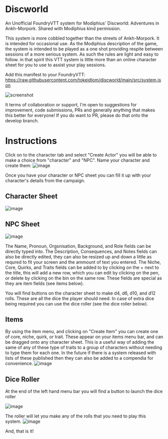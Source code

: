 # Discworld
An Unofficial FoundryVTT system for Modiphius' Discworld: Adventures in Ankh-Morpork. Shared with Modiphius kind permission.

This system is more cobbled together than the streets of Ankh-Morpork. It is intended for occasional use. As the Modiphius description of the game, the system is intended to be played as a one shot providing respite between sessions of a more serious system. As such the rules are light and easy to follow. in that spirit this VTT system is little more than an online character sheet for you to use to assist your play sessions.

Add this manifest to your FoundryVTT: https://raw.githubusercontent.com/tokeidlom/discworld/main/src/system.json

![screenshot](https://github.com/user-attachments/assets/bef2e0b4-3135-43bd-94f7-e515da2cd2cf)

It terms of collaboration or support, I'm open to suggestions for improvement, code submissions, PRs and generally anything that makes this better for everyone! If you do want to PR, please do that onto the develop branch.

# Instructions
Click on to the character tab and select "Create Actor" you will be able to make a choice from "character" and "NPC". Name your character and create them:
![image](https://github.com/user-attachments/assets/7b98373a-1655-4480-af5d-2ee4377d1ac5)

Once you have your character or NPC sheet you can fill it up with your character's details from the campaign.

## Character Sheet
![image](https://github.com/user-attachments/assets/e12fa3e9-033a-4d5a-97d6-b0e931629a82)

## NPC Sheet
![image](https://github.com/user-attachments/assets/15518a41-2f2b-4233-b39f-b22e59e844ed)

The Name, Pronoun, Orgsnisation, Background, and Role fields can be directly typed into.
The Description, Consequences, and Notes fields can also be directly edited, they can also be resized up and down a little as requred to fit your screen and the ammount of text you entered.
The Niche, Core, Quirks, and Traits fields can be added to by clicking on the + next to the title, this will add a new row, which you can edit by clicking on the pen, or delete by clicking on the bin on the same row. These fields are special as they are item fields (see items below).

You will find buttons on the character sheet to make d4, d6, d10, and d12 rolls. These are all the dice the player should need. In case of extra dice being required you can use the dice roller (see the dice roller below).

## Items
By using the item menu, and clicking on "Create Item" you can create one of core, niche, quirk, or trait. These appear on your items menu bar, and can be dragged onto any character sheet. This is a useful way of adding the same of any of these type of traits to a group of characters without needing to type them for each one. In the future if there is a system released with lists of these published then they can also be added to a compendia for convenience.
![image](https://github.com/user-attachments/assets/260988c5-54b5-4c0f-868a-eebcb56ad163)

## Dice Roller
At the end of the left hand menu bar you will find a button to launch the dice roller

![image](https://github.com/user-attachments/assets/7c6db09a-640c-4bb4-b5b8-19f8a2d730ac)

The roller will let you make any of the rolls that you need to play this system.
![image](https://github.com/user-attachments/assets/57c8f062-b0be-41f4-ab09-4df558e53136)

And, that is it!
